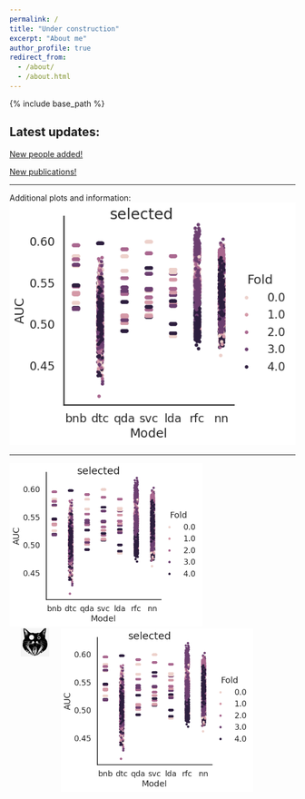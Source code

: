 ```yaml
---
permalink: /
title: "Under construction"
excerpt: "About me"
author_profile: true
redirect_from: 
  - /about/
  - /about.html
---
```

{% include base_path %}

## Latest updates: 
<p style="text-decoration:underline;"><a href="/hedvigsun/people/">New people added!</a></p>

<p style="text-decoration:underline;"><a href="/hedvigsun/publications/">New publications!</a></p>

-------

Additional plots and information:
<img src="/images/conference/image.png"
  class="center">

-------

<img class="wp-image-817" style="width:340px;" src="/images/conference/image.png" alt="plot" class="inline"/>
<img class="wp-image-817" style="width:340px;" src="/images/plot.png" alt="plotm" class="inline"/>
<img src="/images/cat.png"
    width="50"
    hspace="20"
    align="left"> 
